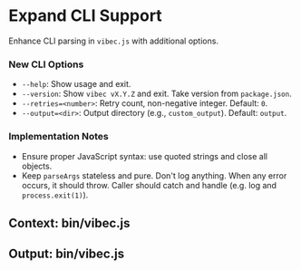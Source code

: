 # Expand CLI Support

Enhance CLI parsing in `vibec.js` with additional options.

### New CLI Options
- `--help`: Show usage and exit. 
- `--version`: Show `vibec vX.Y.Z` and exit. Take version from `package.json`.
- `--retries=<number>`: Retry count, non-negative integer. Default: `0`.
- `--output=<dir>`: Output directory (e.g., `custom_output`). Default: `output`.

### Implementation Notes
- Ensure proper JavaScript syntax: use quoted strings and close all objects.
- Keep `parseArgs` stateless and pure. Don't log anything. When any error occurs, it should throw. Caller should catch and handle (e.g. log and `process.exit(1)`).

## Context: bin/vibec.js
## Output: bin/vibec.js